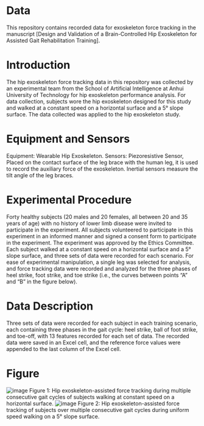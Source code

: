 # Data
This repository contains recorded data for exoskeleton force tracking in the manuscript [Design and Validation of a Brain-Controlled Hip Exoskeleton for Assisted Gait Rehabilitation Training].
# Introduction
The hip exoskeleton force tracking data in this repository was collected by an experimental team from the School of Artificial Intelligence at Anhui University of Technology for hip exoskeleton performance analysis. For data collection, subjects wore the hip exoskeleton designed for this study and walked at a constant speed on a horizontal surface and a 5° slope surface. The data collected was applied to the hip exoskeleton study.
# Equipment and Sensors
Equipment: Wearable Hip Exoskeleton. 
Sensors: Piezoresistive Sensor, Placed on the contact surface of the leg brace with the human leg, it is used to record the auxiliary force of the exoskeleton. Inertial sensors measure the tilt angle of the leg braces.
# Experimental Procedure
Forty healthy subjects (20 males and 20 females, all between 20 and 35 years of age) with no history of lower limb disease were invited to participate in the experiment. All subjects volunteered to participate in this experiment in an informed manner and signed a consent form to participate in the experiment. The experiment was approved by the Ethics Committee. Each subject walked at a constant speed on a horizontal surface and a 5° slope surface, and three sets of data were recorded for each scenario. For ease of experimental manipulation, a single leg was selected for analysis, and force tracking data were recorded and analyzed for the three phases of heel strike, foot strike, and toe strike (i.e., the curves between points “A” and “B” in the figure below).
# Data Description
Three sets of data were recorded for each subject in each training scenario, each containing three phases in the gait cycle: heel strike, ball of foot strike, and toe-off, with 13 features recorded for each set of data. The recorded data were saved in an Excel cell, and the reference force values were appended to the last column of the Excel cell.
# Figure
![image](https://github.com/user-attachments/assets/c3466f21-ffd4-4715-afce-f233532e8b66)
Figure 1: Hip exoskeleton-assisted force tracking during multiple consecutive gait cycles of subjects walking at constant speed on a horizontal surface.
![image](https://github.com/user-attachments/assets/90c49a62-ae6f-4cf6-bfa9-75b4b979d443)
Figure 2: Hip exoskeleton-assisted force tracking of subjects over multiple consecutive gait cycles during uniform speed walking on a 5° slope surface.
